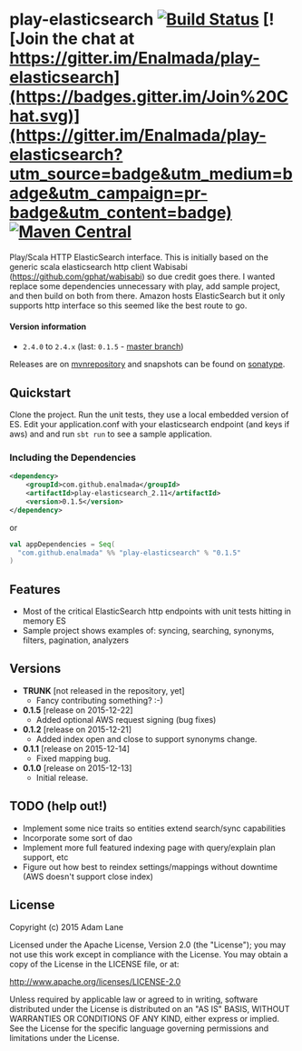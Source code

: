 # play-elasticsearch [![Build Status](https://travis-ci.org/Enalmada/play-elasticsearch.svg?branch=master)](https://travis-ci.org/Enalmada/play-elasticsearch) [![Join the chat at https://gitter.im/Enalmada/play-elasticsearch](https://badges.gitter.im/Join%20Chat.svg)](https://gitter.im/Enalmada/play-elasticsearch?utm_source=badge&utm_medium=badge&utm_campaign=pr-badge&utm_content=badge) [![Maven Central](https://maven-badges.herokuapp.com/maven-central/com.github.enalmada/play-elasticsearch/badge.svg)](https://maven-badges.herokuapp.com/maven-central/com.github.enalmada/play-elasticsearch)

Play/Scala HTTP ElasticSearch interface.
This is initially based on the generic scala elasticsearch http client Wabisabi (https://github.com/gphat/wabisabi) so due credit goes there.  I wanted replace some dependencies unnecessary with play, add sample project, and then build on both from there.  Amazon hosts ElasticSearch but it only supports http interface so this seemed like the best route to go.  

#### Version information
* `2.4.0` to `2.4.x` (last: `0.1.5` - [master branch](https://github.com/enalmada/play-elasticsearch/tree/master))

Releases are on [mvnrepository](http://mvnrepository.com/artifact/com.github.enalmada) and snapshots can be found on [sonatype](https://oss.sonatype.org/content/repositories/snapshots/com/github/enalmada).

## Quickstart
Clone the project. Run the unit tests, they use a local embedded version of ES.
Edit your application.conf with your elasticsearch endpoint (and keys if aws) and and run `sbt run` to see a sample application.

### Including the Dependencies

```xml
<dependency>
    <groupId>com.github.enalmada</groupId>
    <artifactId>play-elasticsearch_2.11</artifactId>
    <version>0.1.5</version>
</dependency>
```
or

```scala
val appDependencies = Seq(
  "com.github.enalmada" %% "play-elasticsearch" % "0.1.5"
)
```

## Features
* Most of the critical ElasticSearch http endpoints with unit tests hitting in memory ES
* Sample project shows examples of: syncing, searching, synonyms, filters, pagination, analyzers

## Versions
* **TRUNK** [not released in the repository, yet]
  * Fancy contributing something? :-)
* **0.1.5** [release on 2015-12-22]
  * Added optional AWS request signing (bug fixes)
* **0.1.2** [release on 2015-12-21]
  * Added index open and close to support synonyms change.    
* **0.1.1** [release on 2015-12-14]
  * Fixed mapping bug.  
* **0.1.0** [release on 2015-12-13]
  * Initial release.

## TODO (help out!)
* Implement some nice traits so entities extend search/sync capabilities
* Incorporate some sort of dao
* Implement more full featured indexing page with query/explain plan support, etc
* Figure out how best to reindex settings/mappings without downtime (AWS doesn't support close index)
  
## License

Copyright (c) 2015 Adam Lane

Licensed under the Apache License, Version 2.0 (the "License"); you may not use this work except in compliance with the License. You may obtain a copy of the License in the LICENSE file, or at:

http://www.apache.org/licenses/LICENSE-2.0

Unless required by applicable law or agreed to in writing, software distributed under the License is distributed on an "AS IS" BASIS, WITHOUT WARRANTIES OR CONDITIONS OF ANY KIND, either express or implied. See the License for the specific language governing permissions and limitations under the License.
  
